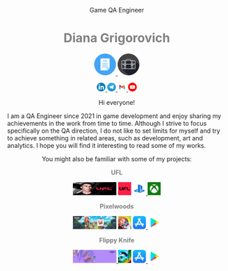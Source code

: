 <!-- тело со шрифтом и стилем
<head>
<link href='https://fonts.googleapis.com/css?family=Montserrat' rel='stylesheet'>
<style>
body {font-family: 'Montserrat';font-size: 12px;}
</style>
</head>
<body>
</body>
</html>
 --> 

<!-- обложки моих игр
![PW.png](https://github.com/msgrigorovich/msgrigorovich/blob/main/README_PICTURES/PW.png?raw=true)
![Knives.png](https://github.com/msgrigorovich/msgrigorovich/blob/main/README_PICTURES/Knives.png?raw=true)
--> 

<!-- обозначение должности --> 
<p align = "center">
  Game QA Engineer
</p>
<!-- заголовок с моим именем --> 
<h1
    align = "center"
    style = "color:Gray">
    Diana Grigorovich
</h1>

<!-- иконки с ссылками на CV и Protfolio -->
<p align="center">
<a
href = "https://drive.google.com/file/d/1d1dCSvo9_y6jJFkV6wRnpJHFPvdqAKxs/view?usp=sharing">
<img width="50" height="50" src="https://github.com/msgrigorovich/msgrigorovich/blob/main/README_PICTURES/CV_icon.png?raw=true">
</a>
<a
href = "https://drive.google.com/file/d/1xPjmskvchZKoQrtWzIPVyFy3XozM_zA0/view?usp=sharing">
<img width="50" height="50" src="https://github.com/msgrigorovich/msgrigorovich/blob/main/README_PICTURES/Portfolio_icon.png?raw=true">
</a>
</p>

<!-- конктакты с соотв ссылками --> 
<p align="center">
<a
href = "https://www.linkedin.com/in/diana-grigorovich-8b3680247/">
<img width="20" height="20" src="https://github.com/msgrigorovich/msgrigorovich/blob/main/README_PICTURES/LinkedIn.png?raw=true">
</a>
<a
href = "https://t.me/msgrigorovich">
<img width="20" height="20" src="https://github.com/msgrigorovich/msgrigorovich/blob/main/README_PICTURES/telegram.png?raw=true">
</a>
<a
href = "mailto:me@dianagrigorovich.com">
<img width="20" height="20" src="https://github.com/msgrigorovich/msgrigorovich/blob/main/README_PICTURES/gmail.png?raw=true">
</a>
<a
href = "https://www.youtube.com/@ms.grigorovich/playlists">
<img width="20" height="20" src="https://github.com/msgrigorovich/msgrigorovich/blob/main/README_PICTURES/YoutubeIcon.png?raw=true">
</a>
</p>

<!-- приветствие и описание себя --> 
<p
    align = "center">
    Hi everyone!
</p>

I am a QA Engineer since 2021 in game development and enjoy sharing my achievements in the work from time to time. Although I strive to focus specifically on the QA direction, I do not like to set limits for myself and try to achieve something in related areas, such as development, art and analytics. I hope you will find it interesting to read some of my works.

<p  align = "center">
You might also be familiar with some of my projects:
</p>

<p  align = "center"
    style = "Color:Gray">
  <b>UFL</b>
</p>

<p align="center">
<img width="100" height="30" src="https://github.com/msgrigorovich/msgrigorovich/blob/main/README_PICTURES/UFL_Cover.jpg?raw=true">
<img width="30" height="30" src="https://github.com/msgrigorovich/msgrigorovich/blob/main/README_PICTURES/UFL_Logo.png?raw=true">
<a
href = "https://store.playstation.com/en-us/concept/10004289">
<img width="30" height="30" src="https://github.com/msgrigorovich/msgrigorovich/blob/main/README_PICTURES/PlayStation.png?raw=true">
</a>
<a
href = "https://www.xbox.com/en-US/games/store/ufl/9NBBQK8PR7D6">
<img width="30" height="30" src="https://github.com/msgrigorovich/msgrigorovich/blob/main/README_PICTURES/xBox.png?raw=true">
</a>
</p>

<p  align = "center"
    style = "Color:Gray">
  <b>Pixelwoods</b>
</p>

<p align="center">
<img width="100" height="30" src="https://github.com/msgrigorovich/msgrigorovich/blob/main/README_PICTURES/PW.png?raw=true">
<img width="30" height="30" src="https://github.com/msgrigorovich/msgrigorovich/blob/main/README_PICTURES/Pixelwoods.jpeg?raw=true">
<a
href = "https://apps.apple.com/us/app/pixelwoods-coloring-decor/id1541658506">
<img width="30" height="30" src="https://github.com/msgrigorovich/msgrigorovich/blob/main/README_PICTURES/AppStoreIcon.png?raw=true">
</a>
<a
href = "https://play.google.com/store/apps/details?id=com.beresnevgames.pixelgallery&hl=en_US">
<img width="30" height="30" src="https://github.com/msgrigorovich/msgrigorovich/blob/main/README_PICTURES/GooglePlayIcon.png?raw=true">
</a>
</p>

<p  align = "center"
    style = "Color:Gray">
  <b>Flippy Knife</b>
</p>

<p align="center">
<a
href = "https://beresnev.games/en/games/flippy-knife">
<img width="100" height="30" src="https://github.com/msgrigorovich/msgrigorovich/blob/main/README_PICTURES/Knives.png?raw=true">
</a>
<img width="30" height="30" src="https://github.com/msgrigorovich/msgrigorovich/blob/main/README_PICTURES/Flippyknive.png?raw=true">
<a
href = "https://apps.apple.com/us/app/flippy-knife/id1208359453">
<img width="30" height="30" src="https://github.com/msgrigorovich/msgrigorovich/blob/main/README_PICTURES/AppStoreIcon.png?raw=true">
</a>
<a
href = "https://play.google.com/store/apps/details?id=com.BeresnevGames.Knife&hl=en_US">
<img width="30" height="30" src="https://github.com/msgrigorovich/msgrigorovich/blob/main/README_PICTURES/GooglePlayIcon.png?raw=true">
</a>
</p>
